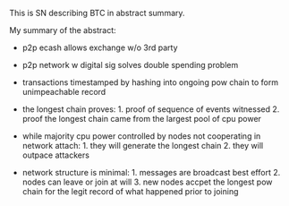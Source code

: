 This is SN describing BTC in abstract summary.

My summary of the abstract:

- p2p ecash allows exchange w/o 3rd party

- p2p network w digital sig solves double spending problem

- transactions timestamped by hashing into ongoing pow chain to form unimpeachable record

- the longest chain proves:
        1. proof of sequence of events witnessed
        2. proof the longest chain came from the largest pool of cpu power

- while majority cpu power controlled by nodes not cooperating in network attach:
        1. they will generate the longest chain
        2. they will outpace attackers


- network structure is minimal:
        1. messages are broadcast best effort
        2. nodes can leave or join at will
        3. new nodes accpet the longest pow chain for the legit record of what happened prior to joining
